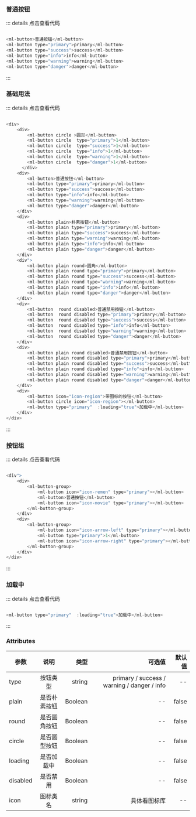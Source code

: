 
### 普通按钮

<ClientOnly>
  <button-demo1></button-demo1>
</ClientOnly>



::: details 点击查看代码
```js

<ml-button>普通按钮</ml-button>
<ml-button type="primary">primary</ml-button>
<ml-button type="success">success</ml-button>
<ml-button type="info">info</ml-button>
<ml-button type="warning">warning</ml-button>
<ml-button type="danger">danger</ml-button>

```
:::

### 基础用法

<ClientOnly>
  <button-demo2></button-demo2>
</ClientOnly>



::: details 点击查看代码
```js

<div>
	<div>
	  	<ml-button circle >圆形</ml-button>
	  	<ml-button circle  type="primary">1</ml-button>
	  	<ml-button circle  type="success">1</ml-button>
	  	<ml-button circle  type="info">1</ml-button>
	  	<ml-button circle  type="warning">1</ml-button>
	  	<ml-button circle  type="danger">1</ml-button>
	  </div>
	<div>
		<ml-button>普通按钮</ml-button>
		<ml-button type="primary">primary</ml-button>
		<ml-button type="success">success</ml-button>
		<ml-button type="info">info</ml-button>
		<ml-button type="warning">warning</ml-button>
		<ml-button type="danger">danger</ml-button>
	</div>
	<div>
		<ml-button plain>朴素按钮</ml-button>
		<ml-button plain type="primary">primary</ml-button>
		<ml-button plain type="success">success</ml-button>
		<ml-button plain type="warning">warning</ml-button>
		<ml-button plain type="info">info</ml-button>
		<ml-button plain type="danger">danger</ml-button>
	</div>
	<div">
		<ml-button plain round>圆角</ml-button>
		<ml-button plain round type="primary">primary</ml-button>
		<ml-button plain round type="success">success</ml-button>
		<ml-button plain round type="warning">warning</ml-button>
		<ml-button plain round type="info">info</ml-button>
		<ml-button plain round type="danger">danger</ml-button>
	</div>
	<div>
		<ml-button  round disabled>普通禁用按钮</ml-button>
		<ml-button  round disabled type="primary">primary</ml-button>
		<ml-button  round disabled type="success">success</ml-button>
		<ml-button  round disabled type="info">info</ml-button>
		<ml-button  round disabled type="warning">warning</ml-button>
		<ml-button  round disabled type="danger">danger</ml-button>
	</div>
	<div>
		<ml-button plain round disabled>普通禁用按钮</ml-button>
		<ml-button plain round disabled type="primary">primary</ml-button>
		<ml-button plain round disabled type="success">success</ml-button>
		<ml-button plain round disabled type="info">info</ml-button>
		<ml-button plain round disabled type="warning">warning</ml-button>
		<ml-button plain round disabled type="danger">danger</ml-button>
	</div>
	<div>
		<ml-button icon="icon-region">带图标的按钮</ml-button>
		<ml-button circle icon="icon-region"></ml-button>
		<ml-button type="primary"  :loading="true">加载中</ml-button>
	</div>
</div>

```
:::



### 按钮组

<ClientOnly>
  <button-demo3></button-demo3>
</ClientOnly>



::: details 点击查看代码
```js

<div">
	<div>
		<ml-button-group>
			<ml-button icon="icon-remen" type="primary"></ml-button>
			<ml-button>普通按钮</ml-button>
			<ml-button icon="icon-movie" type="primary"></ml-button>
		</ml-button-group>
	</div>
	<div>
		<ml-button-group>
			<ml-button icon="icon-arrow-left" type="primary"></ml-button>
			<ml-button type="primary">1</ml-button>
			<ml-button icon="icon-arrow-right" type="primary"></ml-button>
		</ml-button-group>
	</div>
</div>

```
:::


### 加载中

<ClientOnly>
  <button-demo4></button-demo4>
</ClientOnly>



::: details 点击查看代码
```js

<ml-button type="primary"  :loading="true">加载中</ml-button>

```
:::

### Attributes
| 参数          | 说明           | 类型  |可选值  |默认值  |
| -----------   |:-------------:| -----:|-----:|-----:|
| type      | 按钮类型 | string |primary / success / warning / danger / info |-- |
| plain      | 是否朴素按钮 |Boolean |-- |false |
| round      | 是否圆角按钮 | Boolean |-- |false |
| circle      | 是否圆型按钮 | Boolean |-- |false |
| loading      | 是否加载中| Boolean |-- |false |
| disabled      | 是否禁用| Boolean |-- |false |
| icon      | 图标类名| string |具体看图标库 |-- |
